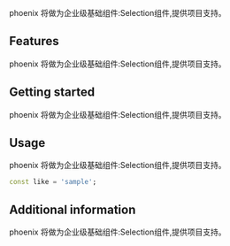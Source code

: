 <!--
 * @Author: lipeng 1162423147@qq.com
 * @Date: 2023-09-23 16:58:51
 * @LastEditors: lipeng 1162423147@qq.com
 * @LastEditTime: 2023-09-23 17:02:44
 * @FilePath: /phoenix_selection/README.md
 * @Description: 这是默认设置,请设置`customMade`, 打开koroFileHeader查看配置 进行设置: https://github.com/OBKoro1/koro1FileHeader/wiki/%E9%85%8D%E7%BD%AE
-->
<!--
This README describes the package. If you publish this package to pub.dev,
this README's contents appear on the landing page for your package.

For information about how to write a good package README, see the guide for
[writing package pages](https://dart.dev/guides/libraries/writing-package-pages).

For general information about developing packages, see the Dart guide for
[creating packages](https://dart.dev/guides/libraries/create-library-packages)
and the Flutter guide for
[developing packages and plugins](https://flutter.dev/developing-packages).
-->


phoenix 将做为企业级基础组件:Selection组件,提供项目支持。

## Features
phoenix 将做为企业级基础组件:Selection组件,提供项目支持。

## Getting started
phoenix 将做为企业级基础组件:Selection组件,提供项目支持。

## Usage

phoenix 将做为企业级基础组件:Selection组件,提供项目支持。

```dart
const like = 'sample';
```

## Additional information

phoenix 将做为企业级基础组件:Selection组件,提供项目支持。
